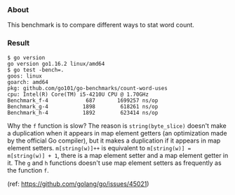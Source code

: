 
### About

This benchmark is to compare different ways to stat word count.

### Result

```
$ go version
go version go1.16.2 linux/amd64
$ go test -bench=.
goos: linux
goarch: amd64
pkg: github.com/go101/go-benchmarks/count-word-uses
cpu: Intel(R) Core(TM) i5-4210U CPU @ 1.70GHz
Benchmark_f-4   	     687	   1699257 ns/op
Benchmark_g-4   	    1898	    618261 ns/op
Benchmark_h-4   	    1892	    623414 ns/op
```

Why the `f` function is slow? The reason is `string(byte_slice)` doesn't make a
duplication when it appears in map element getters (an optimization made by the
official Go compiler), but it makes a duplication if it appears in map element setters.
`m[string(w)]++` is equivalent to `m[string(w)] = m[string(w)] + 1`, there is a
map element setter and a map element getter in it. The `g` and `h` functions
doesn't use map element setters as frequently as the function `f`.

(ref: https://github.com/golang/go/issues/45021)


